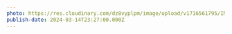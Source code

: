 ```yaml
---
photo: https://res.cloudinary.com/dz8vyplpm/image/upload/v1716561795/IMG_9237_hryhz5.jpg
publish-date: 2024-03-14T23:27:00.000Z
---
```

